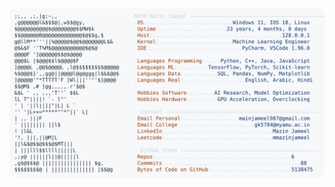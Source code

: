 <picture>
  <source srcset="https://raw.githubusercontent.com/mmazinjameel/mmazinjameel/main/dark_mode.svg?v=1741183773" media="(prefers-color-scheme: dark)">
  <img src="https://raw.githubusercontent.com/mmazinjameel/mmazinjameel/main/light_mode.svg?v=1741183773">
</picture>
